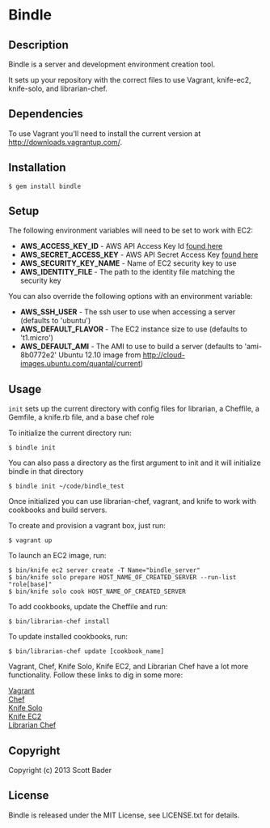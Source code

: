 # Bindle

## Description

Bindle is a server and development environment creation tool.

It sets up your repository with the correct files to use Vagrant, knife-ec2, knife-solo, and librarian-chef.

## Dependencies

To use Vagrant you'll need to install the current version at http://downloads.vagrantup.com/.

## Installation

    $ gem install bindle

## Setup

The following environment variables will need to be set to work with EC2:

- **AWS_ACCESS_KEY_ID** - AWS API Access Key Id [found here](https://console.aws.amazon.com/iam/home?#security_credential)
- **AWS_SECRET_ACCESS_KEY** - AWS API Secret Access Key [found here](https://console.aws.amazon.com/iam/home?#security_credential)
- **AWS_SECURITY_KEY_NAME** - Name of EC2 security key to use
- **AWS_IDENTITY_FILE** - The path to the identity file matching the security key

You can also override the following options with an environment variable:

- **AWS_SSH_USER** - The ssh user to use when accessing a server (defaults to 'ubuntu')
- **AWS_DEFAULT_FLAVOR** - The EC2 instance size to use (defaults to 't1.micro')
- **AWS_DEFAULT_AMI** - The AMI to use to build a server (defaults to 'ami-8b0772e2' Ubuntu 12.10 image from http://cloud-images.ubuntu.com/quantal/current)

## Usage

`init` sets up the current directory with config files for librarian, a Cheffile, a Gemfile, a knife.rb file, and a base chef role

To initialize the current directory run:

    $ bindle init

You can also pass a directory as the first argument to init and it will initialize bindle in that directory

    $ bindle init ~/code/bindle_test

Once initialized you can use librarian-chef, vagrant, and knife to work with cookbooks and build servers.

To create and provision a vagrant box, just run:

    $ vagrant up

To launch an EC2 image, run:

    $ bin/knife ec2 server create -T Name="bindle_server"
    $ bin/knife solo prepare HOST_NAME_OF_CREATED_SERVER --run-list "role[base]"
    $ bin/knife solo cook HOST_NAME_OF_CREATED_SERVER

To add cookbooks, update the Cheffile and run:

    $ bin/librarian-chef install

To update installed cookbooks, run:

    $ bin/librarian-chef update [cookbook_name]

Vagrant, Chef, Knife Solo, Knife EC2, and Librarian Chef have a lot more functionality. Follow these links to dig in some more:

[Vagrant](http://docs.vagrantup.com/v2)  
[Chef](http://docs.opscode.com/)  
[Knife Solo](https://github.com/matschaffer/knife-solo/blob/master/README.rdoc)  
[Knife EC2](http://docs.opscode.com/plugin_knife_ec2.html)  
[Librarian Chef](https://github.com/applicationsonline/librarian-chef)  

## Copyright

Copyright (c) 2013 Scott Bader

## License

Bindle is released under the MIT License, see LICENSE.txt for details.
